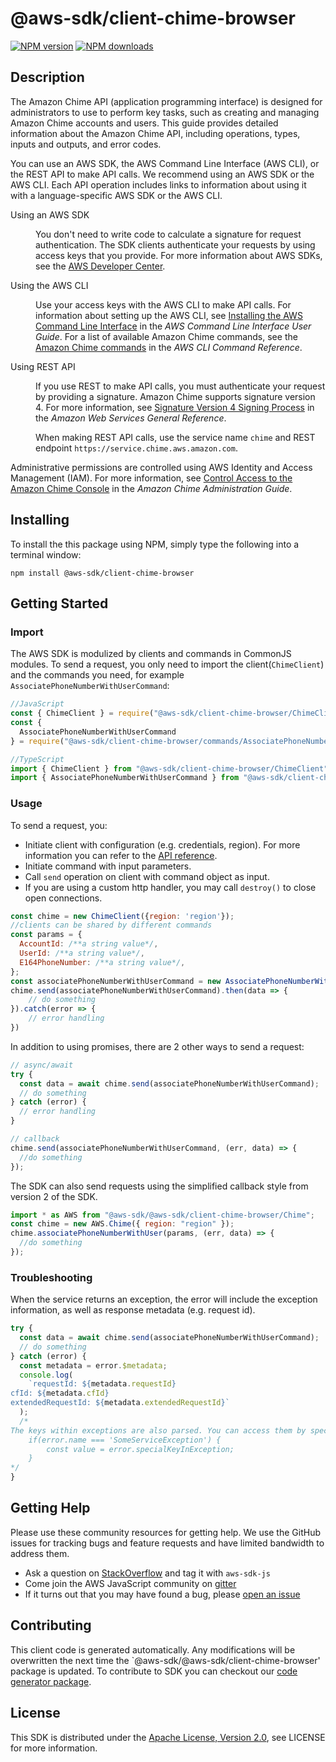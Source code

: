 # @aws-sdk/client-chime-browser

[![NPM version](https://img.shields.io/npm/v/@aws-sdk/client-chime-browser/preview.svg)](https://www.npmjs.com/package/@aws-sdk/client-chime-browser)
[![NPM downloads](https://img.shields.io/npm/dm/@aws-sdk/client-chime-browser.svg)](https://www.npmjs.com/package/@aws-sdk/client-chime-browser)

## Description

<p>The Amazon Chime API (application programming interface) is designed for administrators to use to perform key tasks, such as creating and managing Amazon Chime accounts and users. This guide provides detailed information about the Amazon Chime API, including operations, types, inputs and outputs, and error codes.</p> <p>You can use an AWS SDK, the AWS Command Line Interface (AWS CLI), or the REST API to make API calls. We recommend using an AWS SDK or the AWS CLI. Each API operation includes links to information about using it with a language-specific AWS SDK or the AWS CLI.</p> <dl> <dt>Using an AWS SDK</dt> <dd> <p>You don't need to write code to calculate a signature for request authentication. The SDK clients authenticate your requests by using access keys that you provide. For more information about AWS SDKs, see the <a href="http://aws.amazon.com/developer/">AWS Developer Center</a>.</p> </dd> <dt>Using the AWS CLI</dt> <dd> <p>Use your access keys with the AWS CLI to make API calls. For information about setting up the AWS CLI, see <a href="https://docs.aws.amazon.com/cli/latest/userguide/installing.html">Installing the AWS Command Line Interface</a> in the <i>AWS Command Line Interface User Guide</i>. For a list of available Amazon Chime commands, see the <a href="https://docs.aws.amazon.com/cli/latest/reference/chime/index.html">Amazon Chime commands</a> in the <i>AWS CLI Command Reference</i>.</p> </dd> <dt>Using REST API</dt> <dd> <p>If you use REST to make API calls, you must authenticate your request by providing a signature. Amazon Chime supports signature version 4. For more information, see <a href="https://docs.aws.amazon.com/general/latest/gr/signature-version-4.html">Signature Version 4 Signing Process</a> in the <i>Amazon Web Services General Reference</i>.</p> <p>When making REST API calls, use the service name <code>chime</code> and REST endpoint <code>https://service.chime.aws.amazon.com</code>.</p> </dd> </dl> <p>Administrative permissions are controlled using AWS Identity and Access Management (IAM). For more information, see <a href="https://docs.aws.amazon.com/chime/latest/ag/control-access.html">Control Access to the Amazon Chime Console</a> in the <i>Amazon Chime Administration Guide</i>.</p>

## Installing

To install the this package using NPM, simply type the following into a terminal window:

```
npm install @aws-sdk/client-chime-browser
```

## Getting Started

### Import

The AWS SDK is modulized by clients and commands in CommonJS modules. To send a request, you only need to import the client(`ChimeClient`) and the commands you need, for example `AssociatePhoneNumberWithUserCommand`:

```javascript
//JavaScript
const { ChimeClient } = require("@aws-sdk/client-chime-browser/ChimeClient");
const {
  AssociatePhoneNumberWithUserCommand
} = require("@aws-sdk/client-chime-browser/commands/AssociatePhoneNumberWithUserCommand");
```

```javascript
//TypeScript
import { ChimeClient } from "@aws-sdk/client-chime-browser/ChimeClient";
import { AssociatePhoneNumberWithUserCommand } from "@aws-sdk/client-chime-browser/commands/AssociatePhoneNumberWithUserCommand";
```

### Usage

To send a request, you:

- Initiate client with configuration (e.g. credentials, region). For more information you can refer to the [API reference][].
- Initiate command with input parameters.
- Call `send` operation on client with command object as input.
- If you are using a custom http handler, you may call `destroy()` to close open connections.

```javascript
const chime = new ChimeClient({region: 'region'});
//clients can be shared by different commands
const params = {
  AccountId: /**a string value*/,
  UserId: /**a string value*/,
  E164PhoneNumber: /**a string value*/,
};
const associatePhoneNumberWithUserCommand = new AssociatePhoneNumberWithUserCommand(params);
chime.send(associatePhoneNumberWithUserCommand).then(data => {
    // do something
}).catch(error => {
    // error handling
})
```

In addition to using promises, there are 2 other ways to send a request:

```javascript
// async/await
try {
  const data = await chime.send(associatePhoneNumberWithUserCommand);
  // do something
} catch (error) {
  // error handling
}
```

```javascript
// callback
chime.send(associatePhoneNumberWithUserCommand, (err, data) => {
  //do something
});
```

The SDK can also send requests using the simplified callback style from version 2 of the SDK.

```javascript
import * as AWS from "@aws-sdk/@aws-sdk/client-chime-browser/Chime";
const chime = new AWS.Chime({ region: "region" });
chime.associatePhoneNumberWithUser(params, (err, data) => {
  //do something
});
```

### Troubleshooting

When the service returns an exception, the error will include the exception information, as well as response metadata (e.g. request id).

```javascript
try {
  const data = await chime.send(associatePhoneNumberWithUserCommand);
  // do something
} catch (error) {
  const metadata = error.$metadata;
  console.log(
    `requestId: ${metadata.requestId}
cfId: ${metadata.cfId}
extendedRequestId: ${metadata.extendedRequestId}`
  );
  /*
The keys within exceptions are also parsed. You can access them by specifying exception names:
    if(error.name === 'SomeServiceException') {
        const value = error.specialKeyInException;
    }
*/
}
```

## Getting Help

Please use these community resources for getting help. We use the GitHub issues for tracking bugs and feature requests and have limited bandwidth to address them.

- Ask a question on [StackOverflow](https://stackoverflow.com/questions/tagged/aws-sdk-js) and tag it with `aws-sdk-js`
- Come join the AWS JavaScript community on [gitter](https://gitter.im/aws/aws-sdk-js-v3)
- If it turns out that you may have found a bug, please [open an issue](https://github.com/aws/aws-sdk-js-v3/issues)

## Contributing

This client code is generated automatically. Any modifications will be overwritten the next time the `@aws-sdk/@aws-sdk/client-chime-browser' package is updated. To contribute to SDK you can checkout our [code generator package][].

## License

This SDK is distributed under the
[Apache License, Version 2.0](http://www.apache.org/licenses/LICENSE-2.0),
see LICENSE for more information.

[code generator package]: https://github.com/aws/aws-sdk-js-v3/tree/master/packages/service-types-generator
[api reference]: https://docs.aws.amazon.com/AWSJavaScriptSDK/latest/
